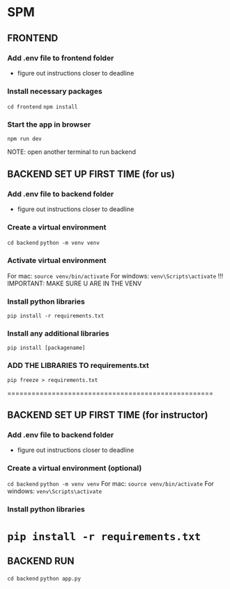 # SPM
## FRONTEND
### Add .env file to frontend folder
- figure out instructions closer to deadline
### Install necessary packages
```cd frontend```
```npm install```
### Start the app in browser
```npm run dev```


NOTE: open another terminal to run backend
## BACKEND SET UP FIRST TIME (for us)
### Add .env file to backend folder
- figure out instructions closer to deadline

### Create a virtual environment
```cd backend```
```python -m venv venv```

### Activate virtual environment
For mac:
```source venv/bin/activate```
For windows:
```venv\Scripts\activate```
!!! IMPORTANT: MAKE SURE U ARE IN THE VENV

### Install python libraries
```pip install -r requirements.txt```

### Install any additional libraries
```pip install [packagename]```

### ADD THE LIBRARIES TO requirements.txt
```pip freeze > requirements.txt```


===================================================
## BACKEND SET UP FIRST TIME (for instructor)
### Add .env file to backend folder
- figure out instructions closer to deadline
### Create a virtual environment (optional)
```cd backend```
```python -m venv venv```
For mac:
```source venv/bin/activate```
For windows:
```venv\Scripts\activate```
### Install python libraries
```pip install -r requirements.txt```
====================================================



## BACKEND RUN
```cd backend```
```python app.py```